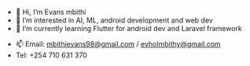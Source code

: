 - 👋 Hi, I’m Evans mbithi
- 👀 I’m interested in AI, ML, android development and web dev
- 🌱 I’m currently learning Flutter for android dev and Laravel framework
<!-- 💞️ I’m looking to collaborate on ... -->
- 📫 Email: mbithievans98@gmail.com / evholmbithy@gmail.com
- Tel: +254 710 631 370

<!---
evansmbithi/evansmbithi is a ✨ special ✨ repository because its `README.md` (this file) appears on your GitHub profile.
You can click the Preview link to take a look at your changes.
--->

